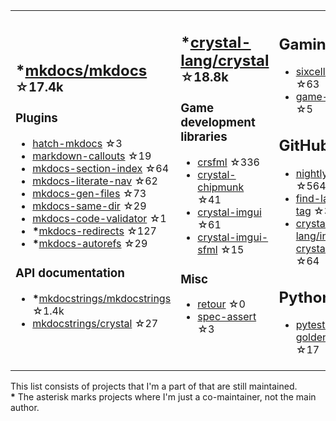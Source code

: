 <table><tr><td>

## **\***[mkdocs/mkdocs](https://github.com/mkdocs/mkdocs) <sup>☆17.4k</sup>

### Plugins

* [hatch-mkdocs](https://github.com/mkdocs/hatch-mkdocs) ☆3
* [markdown-callouts](https://github.com/oprypin/markdown-callouts) ☆19
* [mkdocs-section-index](https://github.com/oprypin/mkdocs-section-index) ☆64
* [mkdocs-literate-nav](https://github.com/oprypin/mkdocs-literate-nav) ☆62
* [mkdocs-gen-files](https://github.com/oprypin/mkdocs-gen-files) ☆73
* [mkdocs-same-dir](https://github.com/oprypin/mkdocs-same-dir) ☆29
* [mkdocs-code-validator](https://github.com/oprypin/mkdocs-code-validator) ☆1
* **\***[mkdocs-redirects](https://github.com/mkdocs/mkdocs-redirects) ☆127
* **\***[mkdocs-autorefs](https://github.com/mkdocstrings/autorefs) ☆29

### API documentation

* **\***[mkdocstrings/mkdocstrings](https://github.com/mkdocstrings/mkdocstrings) ☆1.4k
* [mkdocstrings/crystal](https://github.com/mkdocstrings/crystal) ☆27

</td><td>

## **\***[crystal-lang/crystal](https://github.com/crystal-lang/crystal) <sup>☆18.8k</sup>

### Game development libraries

* [crsfml](https://github.com/oprypin/crsfml) ☆336
* [crystal-chipmunk](https://github.com/oprypin/crystal-chipmunk) ☆41
* [crystal-imgui](https://github.com/oprypin/crystal-imgui) ☆61
* [crystal-imgui-sfml](https://github.com/oprypin/crystal-imgui-sfml) ☆15

### Misc

* [retour](https://github.com/oprypin/retour) ☆0
* [spec-assert](https://github.com/oprypin/spec-assert) ☆3
  
&nbsp;

</td><td>

## Gaming

* [sixcells](https://github.com/oprypin/sixcells) ☆63
* [game-bots](https://github.com/oprypin/game-bots) ☆5

## GitHub

* [nightly.link](https://github.com/oprypin/nightly.link) ☆564
* [find-latest-tag](https://github.com/oprypin/find-latest-tag) ☆30
* [crystal-lang/install-crystal](https://github.com/crystal-lang/install-crystal) ☆64

## Python

* [pytest-golden](https://github.com/oprypin/pytest-golden) ☆17

</tr></table>

This list consists of projects that I'm a part of that are still maintained.  
**\*** The asterisk marks projects where I'm just a co-maintainer, not the main author.
